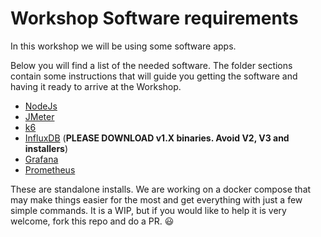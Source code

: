 # Workshop Software requirements
In this workshop we will be using some software apps.

Below you will find a list of the needed software.
The folder sections contain some instructions that will guide you getting the software and having it ready to arrive at the Workshop.

- [NodeJs](./node/README.md)
- [JMeter](./jmeter/README.md)
- [k6](./k6/README.md)
- [InfluxDB](./influxdb/README.md)  (**PLEASE DOWNLOAD v1.X binaries. Avoid V2, V3 and installers**)
- [Grafana](./grafana/README.md)
- [Prometheus](./prometheus/README.md)

These are standalone installs.
We are working on a docker compose that may make things easier for the most and get everything with just a few simple commands. It is a WIP, but if you would like to help it is very welcome, fork this repo and do a PR. :smiley:
